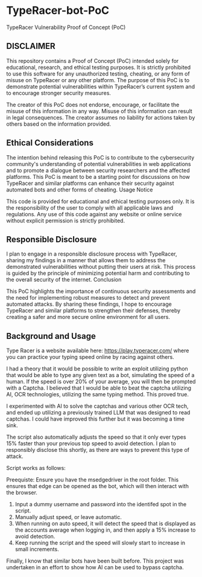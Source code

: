 # TypeRacer-bot-PoC

TypeRacer Vulnerability Proof of Concept (PoC)

## DISCLAIMER

This repository contains a Proof of Concept (PoC) intended solely for educational, research, and ethical testing purposes. It is strictly prohibited to use this software for any unauthorized testing, cheating, or any form of misuse on TypeRacer or any other platform. The purpose of this PoC is to demonstrate potential vulnerabilities within TypeRacer’s current system and to encourage stronger security measures.

The creator of this PoC does not endorse, encourage, or facilitate the misuse of this information in any way. Misuse of this information can result in legal consequences. The creator assumes no liability for actions taken by others based on the information provided.

## Ethical Considerations

The intention behind releasing this PoC is to contribute to the cybersecurity community's understanding of potential vulnerabilities in web applications and to promote a dialogue between security researchers and the affected platforms. This PoC is meant to be a starting point for discussions on how TypeRacer and similar platforms can enhance their security against automated bots and other forms of cheating.
Usage Notice

This code is provided for educational and ethical testing purposes only. It is the responsibility of the user to comply with all applicable laws and regulations. Any use of this code against any website or online service without explicit permission is strictly prohibited.

## Responsible Disclosure

I plan to engage in a responsible disclosure process with TypeRacer, sharing my findings in a manner that allows them to address the demonstrated vulnerabilities without putting their users at risk. This process is guided by the principle of minimizing potential harm and contributing to the overall security of the internet.
Conclusion

This PoC highlights the importance of continuous security assessments and the need for implementing robust measures to detect and prevent automated attacks. By sharing these findings, I hope to encourage TypeRacer and similar platforms to strengthen their defenses, thereby creating a safer and more secure online environment for all users.


## Background and Usage

Type Racer is a website available here: https://play.typeracer.com/ where you can practice your typing speed online by racing against others. 

I had a theory that it would be possible to write an exploit utilizing python that would be able to type any given text as a bot, simulating the speed of a human. If the speed is over 20% of your average, you will then be prompted with a Captcha. I believed that I would be able to beat the captcha utilizing AI, OCR technologies, utilizing the same typing method. This proved true.

I experimented with AI to solve the captchas and various other OCR tech, and ended up utilizing a previously trained LLM that was designed to read captchas. I could have improved this further but it was becoming a time sink. 

The script also automatically adjusts the speed so that it only ever types 15% faster than your previous top speed to avoid detection. I plan to responsibly disclose this shortly, as there are ways to prevent this type of attack. 

Script works as follows:

Preequiste: Ensure you have the msedgedriver in the root folder. This ensures that edge can be opened as the bot, which will then interact with the browser.

1. Input a dummy username and password into the identifed spot in the script.
2. Manually adjust speed, or leave automatic.
3. When running on auto speed, it will detect the speed that is displayed as the accounts average when logging in, and then apply a 15% increase to avoid detection.
4. Keep running the script and the speed will slowly start to increase in small increments.

Finally, I  know that similar bots have been built before. This project was undertaken in an effort to show how AI can be used to bypass captcha.
